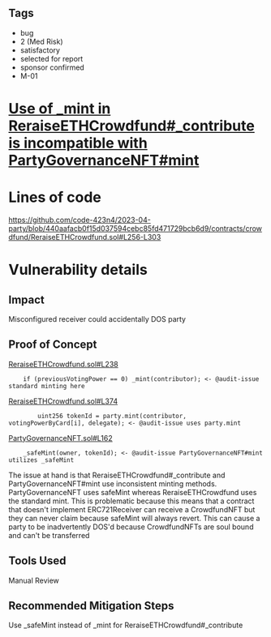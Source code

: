 ## Tags

- bug
- 2 (Med Risk)
- satisfactory
- selected for report
- sponsor confirmed
- M-01

# [Use of _mint in ReraiseETHCrowdfund#_contribute is incompatible with PartyGovernanceNFT#mint ](https://github.com/code-423n4/2023-04-party-findings/issues/42) 

# Lines of code

https://github.com/code-423n4/2023-04-party/blob/440aafacb0f15d037594cebc85fd471729bcb6d9/contracts/crowdfund/ReraiseETHCrowdfund.sol#L256-L303


# Vulnerability details

## Impact

Misconfigured receiver could accidentally DOS party

## Proof of Concept

[ReraiseETHCrowdfund.sol#L238](https://github.com/code-423n4/2023-04-party/blob/440aafacb0f15d037594cebc85fd471729bcb6d9/contracts/crowdfund/ReraiseETHCrowdfund.sol#L238)

        if (previousVotingPower == 0) _mint(contributor); <- @audit-issue standard minting here

[ReraiseETHCrowdfund.sol#L374](https://github.com/code-423n4/2023-04-party/blob/440aafacb0f15d037594cebc85fd471729bcb6d9/contracts/crowdfund/ReraiseETHCrowdfund.sol#L374)

            uint256 tokenId = party.mint(contributor, votingPowerByCard[i], delegate); <- @audit-issue uses party.mint

[PartyGovernanceNFT.sol#L162](https://github.com/code-423n4/2023-04-party/blob/440aafacb0f15d037594cebc85fd471729bcb6d9/contracts/party/PartyGovernanceNFT.sol#L162)

        _safeMint(owner, tokenId); <- @audit-issue PartyGovernanceNFT#mint utilizes _safeMint

The issue at hand is that ReraiseETHCrowdfund#_contribute and PartyGovernanceNFT#mint use inconsistent minting methods. PartyGovernanceNFT uses safeMint whereas ReraiseETHCrowdfund uses the standard mint. This is problematic because this means that a contract that doesn't implement ERC721Receiver can receive a CrowdfundNFT but they can never claim because safeMint will always revert. This can cause a party to be inadvertently DOS'd because CrowdfundNFTs are soul bound and can't be transferred 

## Tools Used

Manual Review

## Recommended Mitigation Steps

Use _safeMint instead of _mint for ReraiseETHCrowdfund#_contribute